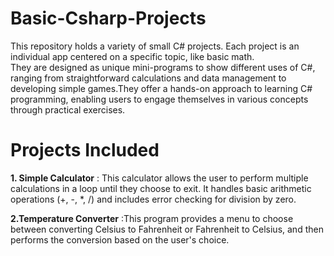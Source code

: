 # Basic-Csharp-Projects
This repository holds a variety of small C# projects. Each project is an individual app centered on a specific topic, like basic math. 
<br >They are designed as unique mini-programs to show different uses of C#, ranging from straightforward calculations and data management to developing simple games.They offer a hands-on approach to learning C# programming, enabling users to engage themselves in various concepts through practical exercises.

# Projects Included
**1. Simple Calculator** : This calculator allows the user to perform multiple calculations in a loop until they choose to exit. It handles basic arithmetic operations (+, -, *, /) and includes 
 error checking for division by zero.

 **2.Temperature Converter** :This program provides a menu to choose between converting Celsius to Fahrenheit or Fahrenheit to Celsius, and then performs the conversion based on the user's choice.
